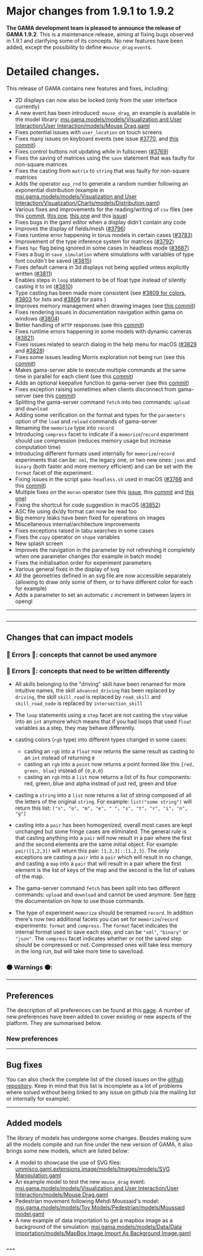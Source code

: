 # Major changes from 1.9.1 to 1.9.2

**The GAMA development team is pleased to announce the release of GAMA 1.9.2**. This is a maintenance release, aiming at fixing bugs observed in 1.9.1 and clarifying some of its concepts. No new features have been added, except the possibility to define `#mouse_drag` `event`s. 

# Detailed changes.

This release of GAMA contains new features and fixes, including:

* 2D displays can now also be locked (only from the user interface currently)
* A new event has been introduced: `mouse_drag`, an example is available in the model library: [msi.gama.models/models/Visualization and User Interaction/User Interaction/models/Mouse Drag.gaml](https://github.com/gama-platform/gama/blob/GAMA_1.9.2/msi.gama.models/models/Visualization%20and%20User%20Interaction/User%20Interaction/models/Mouse%20Drag.gaml)
* Fixes potential issues with `user_location` on touch screens
* Fixes many issues on keyboard events (see issue [#3770](https://github.com/gama-platform/gama/issues/3770), and [this commit](https://github.com/gama-platform/gama/commit/48973746ba47191f0aac92fff1908a950ae07d3c))
* Fixes control buttons not updating while in fullscreen ([#3769](https://github.com/gama-platform/gama/issues/3769))
* Fixes the saving of matrices using the `save` statement that was faulty for non-square matrices
* Fixes the casting from `matrix` to `string` that was faulty for non-square matrices
* Adds the operator `exp_rnd` to generate a random number following an exponential distribution (example in [msi.gama.models/models/Visualization and User Interaction/Visualization/Charts/models/Distribution.gaml](https://github.com/gama-platform/gama/blob/bc6dd960f608af2a61b358cfbb1eba0d89329d05/msi.gama.models/models/Visualization%20and%20User%20Interaction/Visualization/Charts/models/Distribution.gaml))
* Various fixes and improvements for the reading/writing of `csv` files (see this [commit](https://github.com/gama-platform/gama/commit/ead1fd816bf55b1f6838127122750959fc33b999), [this one](https://github.com/gama-platform/gama/commit/fbe60ca9a72f5b2be322d5bfe1b7ac179079ffcd), [this one](https://github.com/gama-platform/gama/commit/c4eb5023019a8f360d29870c7c3b7d6f425f4a8f) and this [issue](https://github.com/gama-platform/gama/issues/3817))
* Fixes bugs in the gaml editor when a display didn't contain any code
* Improves the display of fields/mesh ([#3796](https://github.com/gama-platform/gama/issues/3796))
* Fixes runtime error happening in torus models in certain cases ([#3783](https://github.com/gama-platform/gama/issues/3783))
* Improvement of the type inference system for matrices ([#3792](https://github.com/gama-platform/gama/issues/3792))
* Fixes `hpc` flag being ignored in some cases in headless mode ([#3687](https://github.com/gama-platform/gama/issues/3687))
* Fixes a bug in `save_simulation` where simulations with variables of type font couldn't be saved ([#3815](https://github.com/gama-platform/gama/issues/3815))
* Fixes default camera in 3d displays not being applied unless explicitly written ([#3811](https://github.com/gama-platform/gama/issues/3811))
* Enables steps in `loop` statement to be of float type instead of silently casting it to int ([#3810](https://github.com/gama-platform/gama/issues/3810))
* Type casting has been made more consistent (see [#3809 for colors](https://github.com/gama-platform/gama/issues/3809), [#3803](https://github.com/gama-platform/gama/issues/3803) for lists and [#3806](https://github.com/gama-platform/gama/issues/3806) for pairs )
* Improves memory management when drawing images (see [this commit](https://github.com/gama-platform/gama/commit/7839e38a71694621fab9174b1f8a8e5e81f866ec))
* Fixes rendering issues in documentation navigation within gama on windows ([#3804](https://github.com/gama-platform/gama/issues/3804))
* Better handling of `HTTP` responses (see this [commit](https://github.com/gama-platform/gama/commit/9f95125c85a3d63fe69e7c6697c3f48c1aa8e841))
* Fixes runtime errors happening in some models with dynamic cameras ([#3821](https://github.com/gama-platform/gama/issues/3821))
* Fixes issues related to search dialog in the help menu for macOS ([#3829](https://github.com/gama-platform/gama/issues/3829) and [#3828](https://github.com/gama-platform/gama/issues/3828))
* Fixes some issues leading Morris exploration not being run (see this [commit](https://github.com/gama-platform/gama/commit/faa37a417e54e45d9ee305a89ed618f4ee10dd09))
* Makes gama-server able to execute multiple commands at the same time in parallel for each client (see this [commit](https://github.com/gama-platform/gama/commit/e7abe5c69bed37472bb631aada11b88c33ee0716))
* Adds an optional keepalive function to gama-server (see this [commit](https://github.com/gama-platform/gama/commit/e7abe5c69bed37472bb631aada11b88c33ee0716))
* Fixes exception raising sometimes when clients disconnect from gama-server (see this [commit](https://github.com/gama-platform/gama/commit/30ab9f193dbd8fe7747d140744badc27b1351e9c))
* Splitting the gama-server command `fetch` into two commands: `upload` and `download`
* Adding some verification on the format and types for the `parameters` option of the `load` and `reload` commands of gama-server
* Renaming the `memorize` type into `record` 
* Introducing `compress` facet to indicate if a `memorize`/`record` experiment should use compression (reduces memory usage but increase computation time)
* Introducing different formats used internally for `memorize`/`record` experiments that can be: `xml`, the legacy one, or two new ones: `json` and `binary` (both faster and more memory efficient) and can be set with the `format` facet of the experiment.
* Fixing issues in the script `gama-headless.sh` used in macOS ([#3766](https://github.com/gama-platform/gama/issues/3766) and this [commit](https://github.com/gama-platform/gama/commit/1f0436ea9f668283f4824aefba5d0f1b13274318))
* Multiple fixes on the `moran` operator (see this [issue](https://github.com/gama-platform/gama/issues/3848), this [commit](https://github.com/gama-platform/gama/commit/a4f3aad5d4dc9dfa56d5b5e4a9a8dda671f249b5) and [this one](https://github.com/gama-platform/gama/commit/01fa686a905bb2e37314496ab14a2b4a24d8ea07))
* Fixing the shortcut for code suggestion in macOS ([#3852](https://github.com/gama-platform/gama/issues/3852))
* ASC file using dx/dy format can now be read too
* Big memory leaks have been fixed for operations on images
* Miscellaneous internal/architecture improvements
* Fixes exceptions raised in tabu searches in some cases
* Fixes the `copy` operator on `shape` variables
* New splash screen
* Improves the navigation in the parameter by not refreshing it completely when one parameter changes (for example in batch mode)
* Fixes the initialisation order for experiment parameters
* Various general fixes in the display of svg
* All the geometries defined in an svg file are now accessible separately (allowing to draw only some of them, or to have different color for each for example)
* Adds a parameter to set an automatic `z` increment in between layers in opengl
 


***

## 

***

## Changes that can impact models
### 🔴 Errors 🔴: concepts that cannot be used anymore 


### 🔴 Errors 🔴: concepts that need to be written differently

* All skills belonging to the "driving" skill have been renamed for more intuitive names, the skill `advanced_driving` has been replaced by `driving`, the skill `skill_road` is replaced by `road_skill` and `skill_road_node` is replaced by `intersection_skill`

* The `loop` statements using a `step` facet are not casting the `step` value into an `int` anymore which means that if you had loops that used `float` variables as a step, they may behave differently.

* casting colors (`rgb` type) into different types changed in some cases:
  * casting an `rgb` into a `float` now returns the same result as casting to an `int` instead of returning `0`
  * casting an `rgb` into a `point` now returns a point formed like this `{red, green, blue}` instead of `{0,0,0}`
  * casting an `rgb` into a `list` now returns a list of its four components: red, green, blue and alpha instead of just red, green and blue

* casting a `string` into a `list` now returns a list of string composed of all the letters of the original `string`. For example: `list("some string")` will return this list: `["s", "o", "m", "e", " ", "s", "t", "r", "i", "n", "g"]`

* casting into a `pair` has been homogenized, overall most cases are kept unchanged but some fringe cases are eliminated. The general rule is that casting anything into a `pair` will now result in a pair where the first and the second elements are the same initial object. For example: `pair([1,2,3])` will return this pair: `[1,2,3]::[1,2,3]`. The only exceptions are casting a `pair` into a `pair` which will result in no change, and casting a `map` into a `pair` that will result in a pair where the first element is the list of keys of the map and the second is the list of values of the map.

* The gama-server command `fetch` has been split into two different commands: `upload` and `download` and cannot be used anymore. See [here](https://gama-platform.org/wiki/HeadlessServer#the-download-command) the documentation on how to use those commands.

* The type of experiment `memorize` should be renamed `record`. In addition there's now two additional facets you can set for `memorize`/`record` experiments: `format` and `compress`. The `format` facet indicates the internal format used to save each step, and can be `"xml"`, `"binary"` or `"json"`. The `compress` facet indicates whether or not the saved step should be compressed or not. Compressed ones will take less memory in the long run, but will take more time to save/load.

### 🟠 Warnings 🟠: 


***

## Preferences
The description of all preferences can be found at this [page](https://gama-platform.org/wiki/next/Preferences). A number of new preferences have been added to cover existing or new aspects of the platform. They are summarised below.
### New preferences

***

## Bug fixes
You can also check the complete list of the closed issues on the [github repository](https://github.com/gama-platform/gama/issues?q=created%3A%3E%3D2023-04-13+is%3Aclosed). Keep in mind that this list is incomplete as a lot of problems where solved without being linked to any issue on github (via the mailing list or internally for example).

***

## Added models
The library of models has undergone some changes. Besides making sure all the models compile and run fine under the new version of GAMA, it also brings some new models, which are listed below:

* A model to showcase the use of SVG files: [ummisco.gaml.extensions.image/models/Images/models/SVG Manipulation.gaml](https://github.com/gama-platform/gama/blob/cfda0e49894472cd1475b055f886715d056222f4/ummisco.gaml.extensions.image/models/Images/models/SVG%20Manipulation.gaml)
* An example model to test the new `mouse_drag` event: [msi.gama.models/models/Visualization and User Interaction/User Interaction/models/Mouse Drag.gaml](https://github.com/gama-platform/gama/blob/GAMA_1.9.2/msi.gama.models/models/Visualization%20and%20User%20Interaction/User%20Interaction/models/Mouse%20Drag.gaml)
* Pedestrian movement following Mehdi Moussaid's model: [msi.gama.models/models/Toy Models/Pedestrian/models/Moussaid model.gaml](https://github.com/gama-platform/gama/blob/3192728f30e9ee89245ca89b1cfad4bd5e75f8ce/msi.gama.models/models/Toy%20Models/Pedestrian/models/Moussaid%20model.gaml) 
* A new example of data importation to get a mapbox image as a background of the simulation: [msi.gama.models/models/Data/Data Importation/models/MapBox Image Import As Background Image.gaml](https://github.com/gama-platform/gama/blob/cfda0e49894472cd1475b055f886715d056222f4/msi.gama.models/models/Data/Data%20Importation/models/MapBox%20Image%20Import%20As%20Background%20Image.gaml)

### --- 

